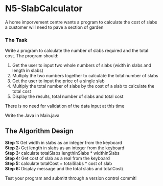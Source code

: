 # N5-SlabCalculator

A home imporvement centre wants a program to calculate the cost of slabs a customer will need to pave a section of garden


### The Task

Write a program to calculate the number of slabs required and the total cost. The program should:

1. Get the user to input two whole numbers of slabs (width in slabs and length in slabs)
2. Multiply the two numbers together to calculate the total number of slabs
3. Get the user to input the price of a single slab
4. Multiply the total number of slabs by the cost of a slab to calculate the total cost
5. Display the results, total number of slabs and total cost 

There is no need for validation of the data input at this time

Write the Java in Main.java 

## The Algorithm Design

**Step 1:** Get width in slabs as an integer from the keyboard \
**Step 2:**	Get length in slabs as an integer from the keyboard\
**Step 3:** calculate totalSlabs lengthInSlabs * widthInSlabs\
**Step 4:**	Get cost of slab as a real from the keyboard\
**Step 5:** calculate totalCost = totalSlabs * cost of slab\
**Step 6:**	Display message and the total slabs and totalCost\

Test your program and submitt through a version control commit!

